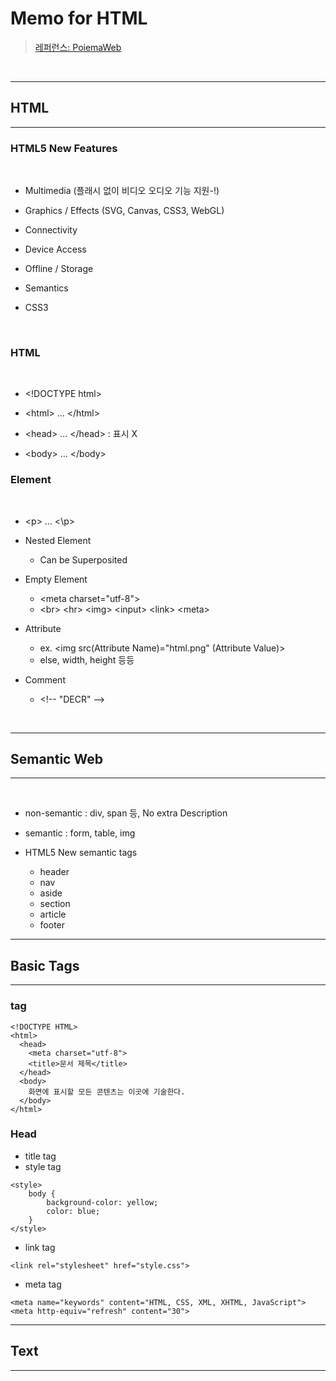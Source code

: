 # Memo for HTML 

> [레퍼런스: PoiemaWeb](https://poiemaweb.com) 

<br>

---
## HTML
---

### HTML5 New Features

<br> 

- Multimedia (플래시 없이 비디오 오디오 기능 지원-!)

- Graphics / Effects (SVG, Canvas, CSS3, WebGL)

- Connectivity

- Device Access

- Offline / Storage

- Semantics

- CSS3

<br>

### HTML 

<br>

- \<!DOCTYPE html> 

- \<html> ... \</html>

- \<head> ... \</head> : 표시  X

- \<body> ... \</body>


### Element

<br>


-  \<p> ... <\p>

- Nested Element 
    - Can be Superposited
- Empty Element
    - \<meta charset="utf-8">
    - \<br> \<hr> \<img> \<input> \<link> \<meta>
- Attribute
    - ex. \<img src(Attribute Name)="html.png" (Attribute Value)>
    - else, width, height 등등
- Comment 
    - \<!-- "DECR" -->

<br>

---
## Semantic Web
---

<br>

- non-semantic : div, span 등, No extra Description

- semantic : form, table, img

- HTML5 New semantic tags
    - header
    - nav
    - aside
    - section
    - article
    - footer

---
## Basic Tags
---
### tag

```
<!DOCTYPE HTML>
<html>
  <head>
    <meta charset="utf-8">
    <title>문서 제목</title>
  </head>
  <body>
    화면에 표시할 모든 콘텐츠는 이곳에 기술한다.
  </body>
</html>
```
### Head 

- title tag
- style tag
```
<style>
    body {
        background-color: yellow;
        color: blue;
    }
</style>
```
- link tag
```
<link rel="stylesheet" href="style.css">
```
- meta tag
```
<meta name="keywords" content="HTML, CSS, XML, XHTML, JavaScript">
<meta http-equiv="refresh" content="30">
```

---
## Text
---
